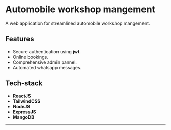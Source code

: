 # Automobile workshop mangement

A web application for streamlined automobile workshop mangement.

## Features

- Secure authentication using **jwt**.
- Online bookings.
- Comprehensive admin pannel.
- Automated whatsapp messages.

## Tech-stack

- **ReactJS**
- **TailwindCSS**
- **NodeJS**
- **ExpressJS**
- **MangoDB**

---
